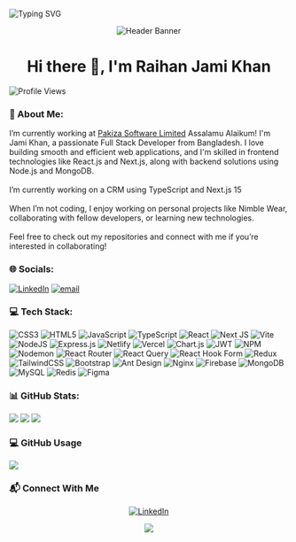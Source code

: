 ![Typing SVG](https://readme-typing-svg.demolab.com?font=Fira+Code&weight=600&size=30&pause=1000&color=1A84F7&width=850&lines=Hi+there+👋+%3B%29)
<p align="center">
  <img 
    src="https://capsule-render.vercel.app/api?type=waving&color=dc2910&height=120&section=header&animation=fadeIn"
    alt="Header Banner"
/>
</p>
<h1 align="center">Hi there 👋, I'm Raihan Jami Khan</h1>

![Profile Views](https://komarev.com/ghpvc/?username=Rjk-Jami&label=Profile%20views&color=0e75b6&style=flat)

### 💫 About Me:

I’m currently working at [Pakiza Software Limited](https://pakizasoftware.com/)
Assalamu Alaikum! I'm Jami Khan, a passionate Full Stack Developer from Bangladesh. I love building smooth and efficient web applications, and I'm skilled in frontend technologies like React.js and Next.js, along with backend solutions using Node.js and MongoDB.<br><br>I’m currently working on a CRM using TypeScript and Next.js 15<br><br>When I’m not coding, I enjoy working on personal projects like Nimble Wear, collaborating with fellow developers, or learning new technologies.<br><br>Feel free to check out my repositories and connect with me if you’re interested in collaborating!

### 🌐 Socials:

[![LinkedIn](https://img.shields.io/badge/LinkedIn-%230077B5.svg?logo=linkedin&logoColor=white)](https://linkedin.com/in/raihanjamikhan) [![email](https://img.shields.io/badge/Email-D14836?logo=gmail&logoColor=white)](mailto:raihanjamikhan@gmail.com)

### 💻 Tech Stack:

![CSS3](https://img.shields.io/badge/css3-%231572B6.svg?style=for-the-badge&logo=css3&logoColor=white) ![HTML5](https://img.shields.io/badge/html5-%23E34F26.svg?style=for-the-badge&logo=html5&logoColor=white) ![JavaScript](https://img.shields.io/badge/javascript-%23323330.svg?style=for-the-badge&logo=javascript&logoColor=%23F7DF1E) ![TypeScript](https://img.shields.io/badge/typescript-%23007ACC.svg?style=for-the-badge&logo=typescript&logoColor=white) ![React](https://img.shields.io/badge/react-%2320232a.svg?style=for-the-badge&logo=react&logoColor=%2361DAFB) ![Next JS](https://img.shields.io/badge/Next-black?style=for-the-badge&logo=next.js&logoColor=white) ![Vite](https://img.shields.io/badge/vite-%23646CFF.svg?style=for-the-badge&logo=vite&logoColor=white) ![NodeJS](https://img.shields.io/badge/node.js-6DA55F?style=for-the-badge&logo=node.js&logoColor=white) ![Express.js](https://img.shields.io/badge/express.js-%23404d59.svg?style=for-the-badge&logo=express&logoColor=%2361DAFB) ![Netlify](https://img.shields.io/badge/netlify-%23000000.svg?style=for-the-badge&logo=netlify&logoColor=#00C7B7) ![Vercel](https://img.shields.io/badge/vercel-%23000000.svg?style=for-the-badge&logo=vercel&logoColor=white) ![Chart.js](https://img.shields.io/badge/chart.js-F5788D.svg?style=for-the-badge&logo=chart.js&logoColor=white) ![JWT](https://img.shields.io/badge/JWT-black?style=for-the-badge&logo=JSON%20web%20tokens) ![NPM](https://img.shields.io/badge/NPM-%23CB3837.svg?style=for-the-badge&logo=npm&logoColor=white) ![Nodemon](https://img.shields.io/badge/NODEMON-%23323330.svg?style=for-the-badge&logo=nodemon&logoColor=%BBDEAD) ![React Router](https://img.shields.io/badge/React_Router-CA4245?style=for-the-badge&logo=react-router&logoColor=white) ![React Query](https://img.shields.io/badge/-React%20Query-FF4154?style=for-the-badge&logo=react%20query&logoColor=white) ![React Hook Form](https://img.shields.io/badge/React%20Hook%20Form-%23EC5990.svg?style=for-the-badge&logo=reacthookform&logoColor=white) ![Redux](https://img.shields.io/badge/redux-%23593d88.svg?style=for-the-badge&logo=redux&logoColor=white) ![TailwindCSS](https://img.shields.io/badge/tailwindcss-%2338B2AC.svg?style=for-the-badge&logo=tailwind-css&logoColor=white) ![Bootstrap](https://img.shields.io/badge/bootstrap-%23563D7C.svg?style=for-the-badge&logo=bootstrap&logoColor=white) ![Ant Design](https://img.shields.io/badge/AntDesign-%230170FF.svg?style=for-the-badge&logo=ant-design&logoColor=white) ![Nginx](https://img.shields.io/badge/nginx-%23009639.svg?style=for-the-badge&logo=nginx&logoColor=white) ![Firebase](https://img.shields.io/badge/firebase-a08021?style=for-the-badge&logo=firebase&logoColor=ffcd34) ![MongoDB](https://img.shields.io/badge/MongoDB-%234ea94b.svg?style=for-the-badge&logo=mongodb&logoColor=white) ![MySQL](https://img.shields.io/badge/mysql-4479A1.svg?style=for-the-badge&logo=mysql&logoColor=white) ![Redis](https://img.shields.io/badge/redis-%23DD0031.svg?style=for-the-badge&logo=redis&logoColor=white) ![Figma](https://img.shields.io/badge/figma-%23F24E1E.svg?style=for-the-badge&logo=figma&logoColor=white)

### 📊 GitHub Stats:

![](http://github-profile-summary-cards.vercel.app/api/cards/repos-per-language?username=Rjk-Jami&theme=github_dark) ![](http://github-profile-summary-cards.vercel.app/api/cards/stats?username=Rjk-Jami&theme=github_dark) ![](http://github-profile-summary-cards.vercel.app/api/cards/productive-time?username=Rjk-Jami&theme=github_dark&utcOffset=8)

### 💻 GitHub Usage

![](http://github-profile-summary-cards.vercel.app/api/cards/profile-details?username=Rjk-Jami&theme=github_dark)

### 📬 Connect With Me

<p align="center"> <a href="https://www.linkedin.com/in/raihanjamikhan/" target="_blank"> <img src="https://img.shields.io/badge/LinkedIn-%230077B5.svg?&style=for-the-badge&logo=linkedin&logoColor=white" alt="LinkedIn"/> </a> <!-- Future links can be added here, like GitHub or portfolio --> </p> <p align="center"> <img src="https://capsule-render.vercel.app/api?type=waving&color=dc2910&height=120&section=footer"/> </p>

